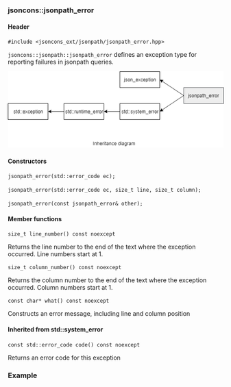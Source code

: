 ### jsoncons::jsonpath_error

#### Header

    #include <jsoncons_ext/jsonpath/jsonpath_error.hpp>

`jsoncons::jsonpath::jsonpath_error` defines an exception type for reporting failures in jsonpath queries.

![jsonpath_error](./diagrams/jsonpath_error.png)

#### Constructors

    jsonpath_error(std::error_code ec);

    jsonpath_error(std::error_code ec, size_t line, size_t column);

    jsonpath_error(const jsonpath_error& other);

#### Member functions

    size_t line_number() const noexcept
Returns the line number to the end of the text where the exception occurred.
Line numbers start at 1.

    size_t column_number() const noexcept
Returns the column number to the end of the text where the exception occurred.
Column numbers start at 1.

    const char* what() const noexcept
Constructs an error message, including line and column position

#### Inherited from std::system_error

    const std::error_code code() const noexcept
Returns an error code for this exception

### Example


